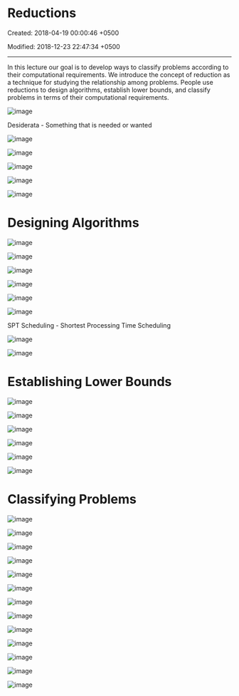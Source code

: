 # Reductions

Created: 2018-04-19 00:00:46 +0500

Modified: 2018-12-23 22:47:34 +0500

---

In this lecture our goal is to develop ways to classify problems according to their computational requirements. We introduce the concept of reduction as a technique for studying the relationship among problems. People use reductions to design algorithms, establish lower bounds, and classify problems in terms of their computational requirements.

![image](media/Reductions-image1.png)

Desiderata - Something that is needed or wanted

![image](media/Reductions-image2.png)

![image](media/Reductions-image3.png)

![image](media/Reductions-image4.png)

![image](media/Reductions-image5.png)

![image](media/Reductions-image6.png)

# Designing Algorithms

![image](media/Reductions-image7.png)

![image](media/Reductions-image8.png)

![image](media/Reductions-image9.png)

![image](media/Reductions-image10.png)

![image](media/Reductions-image11.png)

![image](media/Reductions-image12.png)

SPT Scheduling - Shortest Processing Time Scheduling

![image](media/Reductions-image13.png)

![image](media/Reductions-image14.png)

# Establishing Lower Bounds

![image](media/Reductions-image15.png)

![image](media/Reductions-image16.png)

![image](media/Reductions-image17.png)

![image](media/Reductions-image18.png)

![image](media/Reductions-image19.png)

![image](media/Reductions-image20.png)

# Classifying Problems

![image](media/Reductions-image21.png)

![image](media/Reductions-image22.png)

![image](media/Reductions-image23.png)

![image](media/Reductions-image24.png)

![image](media/Reductions-image25.png)

![image](media/Reductions-image26.png)

![image](media/Reductions-image27.png)

![image](media/Reductions-image28.png)

![image](media/Reductions-image29.png)

![image](media/Reductions-image30.png)

![image](media/Reductions-image31.png)

![image](media/Reductions-image32.png)

![image](media/Reductions-image33.png)
